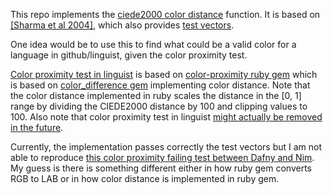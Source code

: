 
This repo implements the [ciede2000 color distance](https://en.wikipedia.org/wiki/Color_difference#CIEDE2000) function.
It is based on [[Sharma et al 2004]](http://www2.ece.rochester.edu/~gsharma/ciede2000/ciede2000noteCRNA.pdf), which also provides [test vectors](http://www2.ece.rochester.edu/~gsharma/ciede2000/).

One idea would be to use this to find what could be a valid color for a language in github/linguist, given the color proximity test.

[Color proximity test in linguist](https://github.com/github/linguist/blob/master/test/test_color_proximity.rb) is based on [color-proximity ruby gem](https://github.com/gjtorikian/color-proximity) which is based on [color_difference gem](https://github.com/mmozuras/color_difference/blob/master/lib/color_difference.rb) implementing color distance. Note that the color distance implemented in ruby scales the distance in the [0, 1] range by dividing the CIEDE2000 distance by 100 and clipping values to 100. Also note that color proximity test in linguist [might actually be removed in the future](https://github.com/github/linguist/pull/2298#issuecomment-597735376).

Currently, the implementation passes correctly the test vectors but I am not able to reproduce [this color proximity failing test between Dafny and Nim](https://github.com/github/linguist/pull/4866).
My guess is there is something different either in how ruby gem converts RGB to LAB or in how color distance is implemented in ruby gem.

